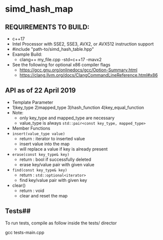 # simd_hash_map

## REQUIREMENTS TO BUILD: ##
* c++17
* Intel Processor with SSE2, SSE3, AVX2, or AVX512 instruction support
* #include "path-to/simd_hash_table.hpp"
* Example Build:
  * clang++ my_file.cpp -std=c++17 -mavx2
* See the following for optional x86 compiler flags
  * <https://gcc.gnu.org/onlinedocs/gcc/Option-Summary.html>
  * <https://clang.llvm.org/docs/ClangCommandLineReference.html#x86>

## API as of 22 April 2019 ##
* Template Parameter
 * 1)key_type 2)mapped_type 3)hash_function 4)key_equal_function
 * Note:
   * only key_type and mapped_type are necessary
   * value_type is always `std::pair<const key_type, mapped_type>`
* Member Functions
 * `insert(value_type value)`
   * return : iterator to inserted value
   * insert value into the map
   * will replace a value if key is already present
 * `erase(const key_type& key)`
   * return : bool if successfully deleted
   * erase key/value pair with given value
 * `find(const key_type& key)`
   * return : `std::optional<iterator>`
   * find key/value pair with given key
 * clear()
   * return : void
   * clear and reset the map

## Tests##
To run tests, compile as follow inside the tests/ director

gcc tests-main.cpp <insert test file here>


